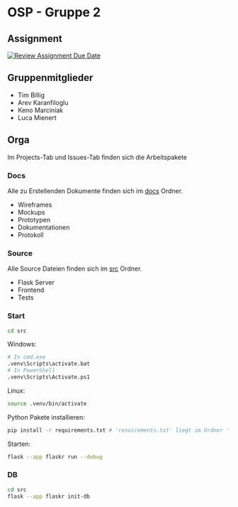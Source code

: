# OSP - Gruppe 2

## Assignment

[![Review Assignment Due Date](https://classroom.github.com/assets/deadline-readme-button-24ddc0f5d75046c5622901739e7c5dd533143b0c8e959d652212380cedb1ea36.svg)](https://classroom.github.com/a/FPIHxdpG)

## Gruppenmitglieder

- Tim Billig
- Arev Karanfiloglu
- Keno Marciniak
- Luca Mienert

## Orga
Im Projects-Tab und Issues-Tab finden sich die Arbeitspakete

### Docs

Alle zu Erstellenden Dokumente finden sich im [docs](docs) Ordner.

- Wireframes
- Mockups
- Prototypen
- Dokumentationen
- Protokoll

### Source

Alle Source Dateien finden sich im [src](src) Ordner.

- Flask Server
- Frontend
- Tests

### Start

```bash
cd src
```

Windows:
```bash
# In cmd.exe
.venv\Scripts\activate.bat
# In PowerShell
.venv\Scripts\Activate.ps1
```

Linux:
```bash
source .venv/bin/activate
```

Python Pakete installieren:

``` bash
pip install -r requirements.txt # 'resuirements.txt' liegt im Ordner './src/' ab.
```

Starten:

```bash
flask --app flaskr run --debug
```

### DB

```bash
cd src
flask --app flaskr init-db
```
